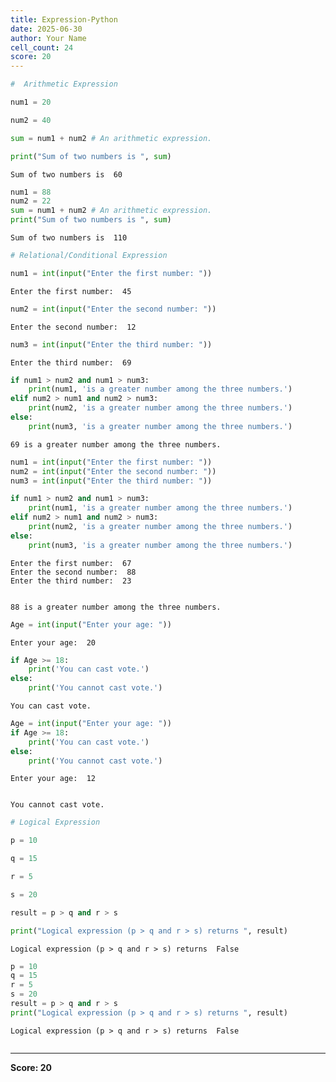 ```yaml
---
title: Expression-Python
date: 2025-06-30
author: Your Name
cell_count: 24
score: 20
---
```


```python
#  Arithmetic Expression
```


```python
num1 = 20
```


```python
num2 = 40
```


```python
sum = num1 + num2 # An arithmetic expression.
```


```python
print("Sum of two numbers is ", sum)
```

    Sum of two numbers is  60



```python
num1 = 88
num2 = 22
sum = num1 + num2 # An arithmetic expression.
print("Sum of two numbers is ", sum)

```

    Sum of two numbers is  110



```python
# Relational/Conditional Expression
```


```python
num1 = int(input("Enter the first number: "))
```

    Enter the first number:  45



```python
num2 = int(input("Enter the second number: "))
```

    Enter the second number:  12



```python
num3 = int(input("Enter the third number: "))
```

    Enter the third number:  69



```python
if num1 > num2 and num1 > num3:
    print(num1, 'is a greater number among the three numbers.')
elif num2 > num1 and num2 > num3:
    print(num2, 'is a greater number among the three numbers.')
else:
    print(num3, 'is a greater number among the three numbers.')
```

    69 is a greater number among the three numbers.



```python
num1 = int(input("Enter the first number: "))
num2 = int(input("Enter the second number: "))
num3 = int(input("Enter the third number: "))

if num1 > num2 and num1 > num3:
    print(num1, 'is a greater number among the three numbers.')
elif num2 > num1 and num2 > num3:
    print(num2, 'is a greater number among the three numbers.')
else:
    print(num3, 'is a greater number among the three numbers.')

```

    Enter the first number:  67
    Enter the second number:  88
    Enter the third number:  23


    88 is a greater number among the three numbers.



```python
Age = int(input("Enter your age: "))
```

    Enter your age:  20



```python
if Age >= 18:
    print('You can cast vote.')
else:
    print('You cannot cast vote.')
```

    You can cast vote.



```python
Age = int(input("Enter your age: "))
if Age >= 18:
    print('You can cast vote.')
else:
    print('You cannot cast vote.')

```

    Enter your age:  12


    You cannot cast vote.



```python
# Logical Expression
```


```python
p = 10
```


```python
q = 15
```


```python
r = 5
```


```python
s = 20
```


```python
result = p > q and r > s
```


```python
print("Logical expression (p > q and r > s) returns ", result)
```

    Logical expression (p > q and r > s) returns  False



```python
p = 10
q = 15
r = 5
s = 20
result = p > q and r > s
print("Logical expression (p > q and r > s) returns ", result)
```

    Logical expression (p > q and r > s) returns  False



```python

```


---
**Score: 20**
